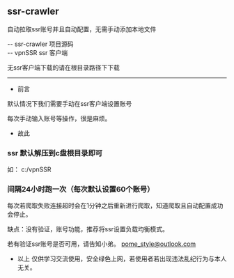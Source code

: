 ## ssr-crawler
自动拉取ssr账号并且自动配置，无需手动添加本地文件

-- ssr-crawler 项目源码<br/>
   -- vpnSSR ssr 客户端






无ssr客户端下载的请在根目录路径下下载

---


- 前言

默认情况下我们需要手动在ssr客户端设置账号



每次手动输入账号等操作，很是麻烦。



- 故此




###  ssr 默认解压到c盘根目录即可
   如： c:/vpnSSR
   
   
### 间隔24小时跑一次（每次默认设置60个账号）
  每次若爬取失败连接超时会在1分钟之后重新进行爬取，知道爬取且自动配置成功会停止。
  
  
  
  缺点：没有验证，账号功能，推荐将ssr设置负载均衡模式。
  
  
  若有验证ssr账号是否可用，请告知小弟。
  pome_style@outlook.com
  
  
  
  - 以上 仅供学习交流使用，安全绿色上网，若使用者若出现违法乱纪行为与本人无关。
  
